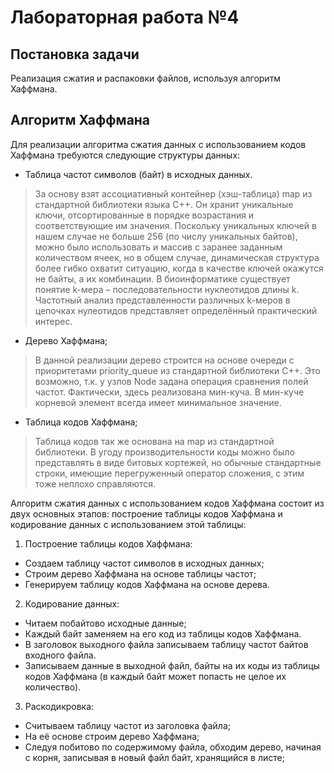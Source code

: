 # Лабораторная работа №4
## Постановка задачи
Реализация сжатия и распаковки файлов, используя алгоритм Хаффмана.

## Алгоритм Хаффмана
Для реализации алгоритма сжатия данных с использованием кодов Хаффмана требуются следующие структуры данных:
- Таблица частот символов (байт) в исходных данных. 
> За основу взят ассоциативный контейнер (хэш-таблица) map из стандартной библиотеки языка C++. Он хранит уникальные ключи, отсортированные в порядке возрастания и соответствующие им значения. Поскольку уникальных ключей в нашем случае не больше 256 (по числу уникальных байтов), можно было использовать и массив с заранее заданным количеством ячеек, но в общем случае, динамическая структура более гибко охватит ситуацию, когда в качестве ключей окажутся не байты, а их комбинации. В биоинформатике существует понятие k-мера – последовательности нуклеотидов длины k. Частотный анализ представленности различных k-меров в цепочках нулеотидов представляет  определённый практический интерес.
-  Дерево Хаффмана;
> В данной реализации дерево строится на основе очереди с приоритетами priority_queue из стандартной библиотеки C++. Это возможно, т.к. у узлов Node задана операция сравнения полей частот. Фактически, здесь реализована мин-куча. В мин-куче корневой элемент всегда имеет минимальное значение.
- Таблица кодов Хаффмана;
> Таблица кодов так же основана на map из стандартной библиотеки. В угоду производительности коды можно было представлять в виде битовых кортежей, но обычные стандартные строки, имеющие перегруженный оператор сложения, с этим тоже неплохо справляются.

Алгоритм сжатия данных с использованием кодов Хаффмана состоит из двух  основных этапов: построение таблицы кодов Хаффмана и кодирование данных с  использованием этой таблицы:
1. Построение таблицы кодов Хаффмана:
- Создаем таблицу частот символов в исходных данных;
- Строим дерево Хаффмана на основе таблицы частот;
- Генерируем таблицу кодов Хаффмана на основе дерева.
2. Кодирование данных:
- Читаем побайтово исходные данные;
- Каждый байт заменяем на его код из таблицы кодов Хаффмана.
- В заголовок выходного файла записываем таблицу частот байтов входного файла.
- Записываем данные в выходной файл, байты на их коды из таблицы кодов Хаффмана (в каждый байт может попасть не целое их количество).
3. Раcкодикровка:
- Считываем таблицу частот из заголовка файла;
- На её основе строим дерево Хаффмана;
- Следуя побитово по содержимому файла, обходим дерево, начиная с корня, записывая в новый файл байт, хранящийся в листе;